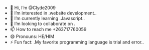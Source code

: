 - 👋 Hi, I’m @Clyde2009
- 👀 I’m interested in .website development..
- 🌱 I’m currently learning .Javascript..
- 💞️ I’m looking to collaborate on .
- 📫 How to reach me +263717760059
- 😄 Pronouns: HE/HIM
- ⚡ Fun fact: .My favorite programming language is trial and error..

<!---
Clyde2009/Clyde2009 is a ✨ special ✨ repository because its `README.md` (this file) appears on your GitHub profile.
You can click the Preview link to take a look at your changes.
--->
